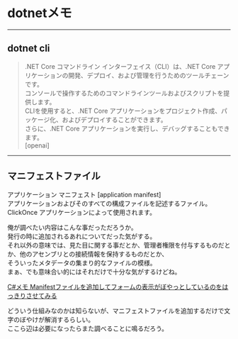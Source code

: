 # dotnetメモ

---

## dotnet cli

>.NET Core コマンドライン インターフェイス（CLI）は、.NET Core アプリケーションの開発、デプロイ、および管理を行うためのツールチェーンです。  
コンソールで操作するためのコマンドラインツールおよびスクリプトを提供します。  
CLIを使用すると、.NET Core アプリケーションをプロジェクト作成、パッケージ化、およびデプロイすることができます。  
さらに、.NET Core アプリケーションを実行し、デバッグすることもできます。  
[openai]

---

## マニフェストファイル

アプリケーション マニフェスト [application manifest]  
アプリケーションおよびそのすべての構成ファイルを記述するファイル。ClickOnce アプリケーションによって使用されます。  

俺が調べたい内容はこんな事だっただろうか。  
発行の時に追加されるあれについてだった気がする。  
それ以外の意味では、見た目に関する事だとか、管理者権限を付与するものだとか、他のアセンブリとの接続情報を保持するものだとか、  
そういったメタデータの集まり的なファイルの模様。  
まぁ、でも意味合い的にはそれだけで十分な気がするけどね。  

[C#メモ Manifestファイルを追加してフォームの表示がぼやっとしているのをはっきりさせてみる](https://www.tetsuyanbo.net/tetsuyanblog/45990)  

どういう仕組みなのかは知らないが、マニフェストファイルを追加するだけで文字のぼやけが解消するらしい。  
ここら辺は必要になったらまた調べることに鳴るだろう。  
